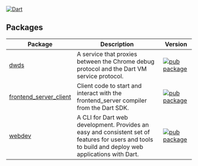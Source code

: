 [![Dart](https://github.com/dart-lang/webdev/workflows/Dart%20CI/badge.svg)](https://github.com/dart-lang/webdev/actions?query=workflow%3A%22Dart+CI%22+branch%3Amaster)

## Packages

| Package | Description | Version |
|---|---|---|
| [dwds](dwds/) | A service that proxies between the Chrome debug protocol and the Dart VM service protocol. | [![pub package](https://img.shields.io/pub/v/dwds.svg)](https://pub.dev/packages/dwds) |
| [frontend_server_client](frontend_server_client/) | Client code to start and interact with the frontend_server compiler from the Dart SDK. | [![pub package](https://img.shields.io/pub/v/frontend_server_client.svg)](https://pub.dev/packages/frontend_server_client) |
| [webdev](webdev/) | A CLI for Dart web development. Provides an easy and consistent set of features for users and tools to build and deploy web applications with Dart. | [![pub package](https://img.shields.io/pub/v/webdev.svg)](https://pub.dev/packages/webdev) |
